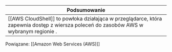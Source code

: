 | Podsumowanie                                                                                                                          |
| ------------------------------------------------------------------------------------------------------------------------------------- |
| [[AWS CloudShell]] to powłoka działająca w przeglądarce, która zapewnia dostęp z wiersza poleceń do zasobów AWS w wybranym regionie . |
 
Powiązane: [[Amazon Web Services (AWS)]]